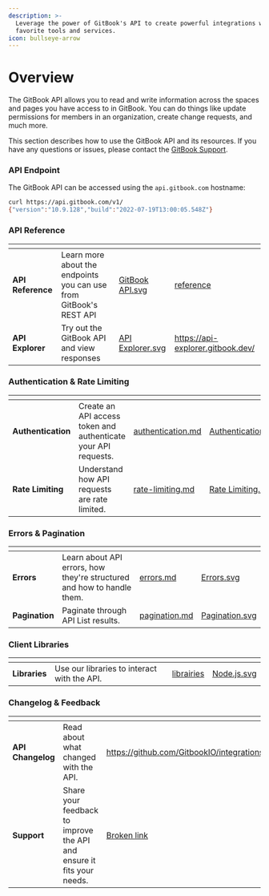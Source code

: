 ```yaml
---
description: >-
  Leverage the power of GitBook's API to create powerful integrations with your
  favorite tools and services.
icon: bullseye-arrow
---
```


# Overview

The GitBook API allows you to read and write information across the spaces and pages you have access to in GitBook. You can do things like update permissions for members in an organization, create change requests, and much more.

This section describes how to use the GitBook API and its resources. If you have any questions or issues, please contact the [GitBook Support](mailto:support@gitbook.com).

### API Endpoint

The GitBook API can be accessed using the `api.gitbook.com` hostname:

```bash
curl https://api.gitbook.com/v1/
{"version":"10.9.128","build":"2022-07-19T13:00:05.548Z"}
```

### API Reference

<table data-card-size="large" data-view="cards"><thead><tr><th></th><th></th><th data-hidden data-card-cover data-type="files"></th><th data-hidden data-card-target data-type="content-ref"></th></tr></thead><tbody><tr><td><strong>API Reference</strong></td><td>Learn more about the endpoints you can use from GitBook's REST API</td><td><a href="../.gitbook/assets/GitBook API.svg">GitBook API.svg</a></td><td><a href="reference/">reference</a></td></tr><tr><td><strong>API Explorer</strong></td><td>Try out the GitBook API and view responses</td><td><a href="../.gitbook/assets/API Explorer.svg">API Explorer.svg</a></td><td><a href="https://api-explorer.gitbook.dev/">https://api-explorer.gitbook.dev/</a></td></tr></tbody></table>

### Authentication & Rate Limiting

<table data-card-size="large" data-view="cards"><thead><tr><th></th><th></th><th data-hidden data-card-target data-type="content-ref"></th><th data-hidden data-card-cover data-type="files"></th></tr></thead><tbody><tr><td><strong>Authentication</strong></td><td>Create an API access token and authenticate your API requests.</td><td><a href="authentication.md">authentication.md</a></td><td><a href="../.gitbook/assets/Authentication.svg">Authentication.svg</a></td></tr><tr><td><strong>Rate Limiting</strong></td><td>Understand how API requests are rate limited.</td><td><a href="rate-limiting.md">rate-limiting.md</a></td><td><a href="../.gitbook/assets/Rate Limiting.svg">Rate Limiting.svg</a></td></tr></tbody></table>

### Errors & Pagination

<table data-card-size="large" data-view="cards"><thead><tr><th></th><th></th><th data-hidden data-card-target data-type="content-ref"></th><th data-hidden data-card-cover data-type="files"></th></tr></thead><tbody><tr><td><strong>Errors</strong></td><td>Learn about API errors, how they're structured and how to handle them.</td><td><a href="errors.md">errors.md</a></td><td><a href="../.gitbook/assets/Errors.svg">Errors.svg</a></td></tr><tr><td><strong>Pagination</strong></td><td>Paginate through API List results.</td><td><a href="pagination.md">pagination.md</a></td><td><a href="../.gitbook/assets/Pagination.svg">Pagination.svg</a></td></tr></tbody></table>

### Client Libraries

<table data-card-size="large" data-view="cards"><thead><tr><th></th><th></th><th data-hidden data-card-target data-type="content-ref"></th><th data-hidden data-card-cover data-type="files"></th></tr></thead><tbody><tr><td><strong>Libraries</strong></td><td>Use our libraries to interact with the API.</td><td><a href="librairies/">librairies</a></td><td><a href="../.gitbook/assets/Node.js.svg">Node.js.svg</a></td></tr></tbody></table>

### Changelog & Feedback

<table data-card-size="large" data-view="cards"><thead><tr><th></th><th></th><th data-hidden data-card-target data-type="content-ref"></th><th data-hidden data-card-cover data-type="files"></th></tr></thead><tbody><tr><td><strong>API Changelog</strong></td><td>Read about what changed with the API.</td><td><a href="https://github.com/GitbookIO/integrations/releases">https://github.com/GitbookIO/integrations/releases</a></td><td><a href="../.gitbook/assets/Changelog.svg">Changelog.svg</a></td></tr><tr><td><strong>Support</strong></td><td>Share your feedback to improve the API and ensure it fits your needs.</td><td><a href="broken-reference">Broken link</a></td><td><a href="../.gitbook/assets/Support.svg">Support.svg</a></td></tr></tbody></table>
